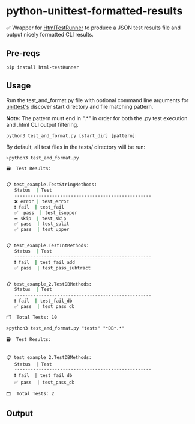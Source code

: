 # python-unittest-formatted-results
✅ Wrapper for [HtmlTestRunner](https://github.com/oldani/HtmlTestRunner) to produce a JSON test results file and output nicely formatted CLI results.


## Pre-reqs
```
pip install html-testRunner
```

## Usage
Run the test_and_format.py file with optional command line arguments for [unittest's](https://docs.python.org/3/library/unittest.html) discover start directory and file matching pattern.

**Note:** The pattern must end in ".*" in order for both the .py test execution and .html CLI output filtering.

```
python3 test_and_format.py [start_dir] [pattern]
```

By default, all test files in the tests/ directory will be run:
```bash
>python3 test_and_format.py  

🗃  Test Results:


📋 test_example.TestStringMethods:
   Status  | Test
   ---------------------------------------------------
   ❌ error | test_error                                                                      
   ❗ fail  | test_fail                                                                       
   ✅  pass  | test_isupper                                                                    
   ➖ skip  | test_skip                                                                       
   ✅ pass  | test_split                                                                      
   ✅ pass  | test_upper                                                                      


📋 test_example.TestIntMethods:
   Status  | Test
   ---------------------------------------------------
   ❗ fail  | test_fail_add                                                                   
   ✅ pass  | test_pass_subtract                                                              


📋 test_example_2.TestDBMethods:
   Status  | Test
   ---------------------------------------------------
   ❗ fail  | test_fail_db                                                                    
   ✅ pass  | test_pass_db                                                                    

🗂  Total Tests: 10
```



```
>python3 test_and_format.py "tests" "*DB*.*"

🗃  Test Results:


📋 test_example_2.TestDBMethods:
   Status  | Test
   ---------------------------------------------------
   ❗ fail  | test_fail_db                                                                    
   ✅ pass  | test_pass_db                                                                    

🗂  Total Tests: 2

```

## Output

```json


```